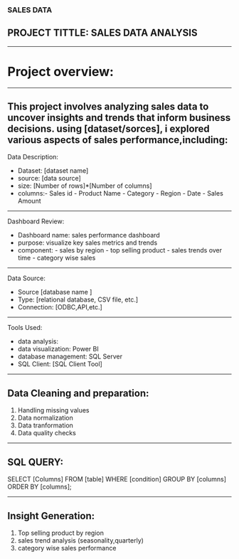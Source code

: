 ### SALES DATA
## PROJECT TITTLE: SALES DATA ANALYSIS
---
# Project overview:
---
This project involves analyzing sales data to uncover insights and trends that inform business decisions.
using [dataset/sorces], i explored various aspects of sales performance,including:
---
Data Description:
- Dataset: [dataset name]
- source: [data source]
- size: [Number of rows]*[Number of columns]
- columns:- Sales id
          - Product Name
          - Category
          - Region
          - Date
          - Sales Amount
---
Dashboard Review:
- Dashboard name: sales performance dashboard
- purpose: visualize key sales metrics and trends
- component:
            - sales by region
            - top selling product
            - sales trends over time
            - category wise sales

---
Data Source:
- Source [database name ]
- Type: [relational database, CSV file, etc.]
- Connection: [ODBC,API,etc.]

---
Tools Used:
- data analysis:
- data visualization: Power BI
- database management: SQL Server
- SQL Client: [SQL Client Tool]

---
Data Cleaning and preparation:
---
1. Handling missing values
2. Data normalization
3. Data tranformation
4. Data quality checks

---
SQL QUERY:
---
SELECT
     [Columns]
FROM
    [table]
WHERE
     [condition]
GROUP BY
        [columns]
ORDER BY
       [columns];

---
Insight Generation:
---
1. Top selling product by region
2. sales trend analysis (seasonality,quarterly)
3. category wise sales performance
            



  


